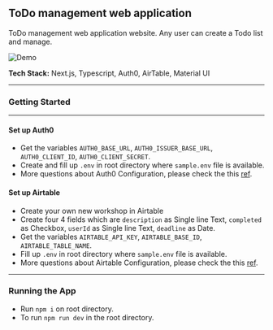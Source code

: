 ## ToDo management web application

ToDo management web application website. Any user can create a Todo list and manage.

![Demo](demo/demo.gif)

**Tech Stack:** Next.js, Typescript, Auth0, AirTable, Material UI

---

### Getting Started

---

#### Set up Auth0

- Get the variables `AUTH0_BASE_URL`, `AUTH0_ISSUER_BASE_URL`, `AUTH0_CLIENT_ID`, `AUTH0_CLIENT_SECRET`.
- Create and fill up `.env` in root directory where `sample.env` file is available.
- More questions about Auth0 Configuration, please check the this [ref](https://github.com/auth0/nextjs-auth0).

#### Set up Airtable

- Create your own new workshop in Airtable
- Create four 4 fields which are `description` as Single line Text, `completed` as Checkbox, `userId` as Single line Text, `deadline` as Date.
- Get the variables `AIRTABLE_API_KEY`, `AIRTABLE_BASE_ID`, `AIRTABLE_TABLE_NAME`.
- Fill up `.env` in root directory where `sample.env` file is available.
- More questions about Airtable Configuration, please check the this [ref](https://help.appsheet.com/en/articles/1785063-using-data-from-airtable).

---

### Running the App

- Run `npm i` on root directory.
- To run `npm run dev` in the root directory.
